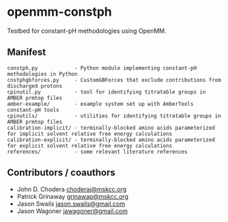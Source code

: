 openmm-constph
==============

Testbed for constant-pH methodologies using OpenMM.

## Manifest ##

```
constph.py            - Python module implementing constant-pH methodologies in Python
cnstphgbforces.py     - CustomGBForces that exclude contributions from discharged protons
cpinutil.py           - tool for identifying titratable groups in AMBER prmtop files
amber-example/        - example system set up with AmberTools constant-pH tools
cpinutils/            - utilities for identifying titratable groups in AMBER prmtop files
calibration-implicit/ - terminally-blocked amino acids parameterized for implicit solvent relative free energy calculations
calibration-explicit/ - terminally-blocked amino acids parameterized for explicit solvent relative free energy calculations
references/           - some relevant literature references
```

## Contributors / coauthors ##

* John D. Chodera <choderaj@mskcc.org>
* Patrick Grinaway <grinawap@mskcc.org>
* Jason Swails <jason.swails@gmail.com>
* Jason Wagoner <jawagoner@gmail.com>

